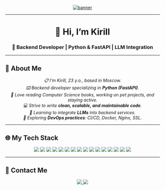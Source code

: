 <!-- Banner -->
<p align="center">
  <a href="https://github.com/belskirill">
    <img src="https://i.imgur.com/weIs420.jpeg" alt="banner"/>
  </a>
</p>

---

<h1 align="center">👋 Hi, I’m Kirill</h1>
<h3 align="center">🚀 Backend Developer | Python & FastAPI | LLM Integration</h3>

---

## 📖 About Me  

<p align="center">
<em>
📋 I’m Kirill, 23 y.o., based in Moscow.<br/>
⌨️ Backend developer specializing in <b>Python (FastAPI)</b>.<br/>
📔 Love reading Computer Science books, working on pet projects, and staying active.<br/>
💻 Strive to write <b>clean, scalable, and maintainable code</b>.<br/>
🧠 Learning to integrate <b>LLMs</b> into backend services.<br/>
🔧 Exploring <b>DevOps practices</b>: CI/CD, Docker, Nginx, SSL.<br/>
</em>
</p>

---

## 🌐 My Tech Stack  

<p align="center">
  
<img src="https://img.shields.io/badge/Python-gray?logo=python&logoColor=white&labelColor=3776AB"/>
<img src="https://img.shields.io/badge/FastApi-gray?logo=fastapi&logoColor=white&labelColor=1b9a8e"/>
<img src="https://img.shields.io/badge/Pydantic-gray?logo=pydantic&logoColor=white&labelColor=pink"/>
<img src="https://img.shields.io/badge/Pytest-gray?logo=pytest&logoColor=white&labelColor=green"/>  
<img src="https://img.shields.io/badge/Postgresql-gray?logo=postgresql&logoColor=white&labelColor=3a6c94"/>
<img src="https://img.shields.io/badge/sqlalchemy-gray?logo=sqlalchemy&logoColor=white&labelColor=cc302e"/>
<img src="https://img.shields.io/badge/Redis-gray?logo=redis&logoColor=white&labelColor=FF4438"/>
<img src="https://img.shields.io/badge/Celery-gray?logo=celery&logoColor=white&labelColor=37814A"/>  
<img src="https://img.shields.io/badge/Docker-gray?logo=docker&logoColor=white&labelColor=2668ee"/>
<img src="https://img.shields.io/badge/Nginx-gray?logo=nginx&logoColor=white&labelColor=228B22"/>
<img src="https://img.shields.io/badge/Git-gray?logo=git&logoColor=white&labelColor=f1563b"/>
<img src="https://img.shields.io/badge/Gitlab%20CI%2FCD-gray?logo=gitlab&logoColor=white&labelColor=orange"/>  
<img src="https://img.shields.io/badge/Swagger-gray?logo=swagger&logoColor=white&labelColor=85EA2D"/>
<img src="https://img.shields.io/badge/Postman-gray?logo=postman&logoColor=white&labelColor=FF6C37"/>
<img src="https://img.shields.io/badge/Jira-gray?logo=jira&logoColor=white&labelColor=0052CC"/>
<img src="https://img.shields.io/badge/Confluence-gray?logo=confluence&logoColor=white&labelColor=172B4D"/>  

</p>

---

## 📩 Contact Me  

<p align="center">
  <a href="https://t.me/belskirill">
    <img src="https://img.shields.io/badge/Telegram-0088cc?style=flat-square&logo=telegram&logoColor=white"/>
  </a>
  <a href="https://linkedin.com/in/your-link">
    <img src="https://img.shields.io/badge/LinkedIn-blue?style=flat-square&logo=linkedin&logoColor=white"/>
  </a>
</p>
